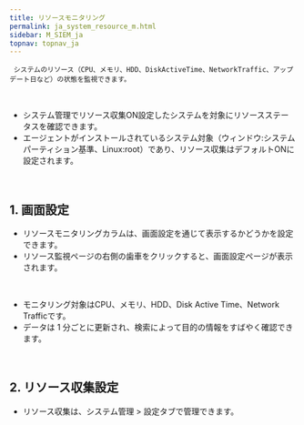 ```yaml
---
title: リソースモニタリング
permalink: ja_system_resource_m.html
sidebar: M_SIEM_ja
topnav: topnav_ja
---
```


     システムのリソース（CPU、メモリ、HDD、DiskActiveTime、NetworkTraffic、アップデート日など）の状態を監視できます。

<br />

- システム管理でリソース収集ON設定したシステムを対象にリソースステータスを確認できます。
- エージェントがインストールされているシステム対象（ウィンドウ:システムパーティション基準、Linux:root）であり、リソース収集はデフォルトONに設定されます。

<br />

## 1. 画面設定

- リソースモニタリングカラムは、画面設定を通じて表示するかどうかを設定できます。
- リソース監視ページの右側の歯車をクリックすると、画面設定ページが表示されます。
<!-- [![image](/docs/images/Manual/siem/resource/1.png){: width="800" }](/docs/images/Manual/siem/resource/1.png){: target="_blank"}-->   
<!-- [![image](/docs/images/Manual/siem/resource/2.png){: width="800" }](/docs/images/Manual/siem/resource/2.png){: target="_blank"}-->

<br />

- モニタリング対象はCPU、メモリ、HDD、Disk Active Time、Network Trafficです。
- データは 1 分ごとに更新され、検索によって目的の情報をすばやく確認できます。

<br />

## 2. リソース収集設定

- リソース収集は、システム管理 > 設定タブで管理できます。
<!-- [![image](/docs/images/Manual/siem/resource/3.png){: width="800" }](/docs/images/Manual/siem/resource/3.png){: target="_blank"}-->
